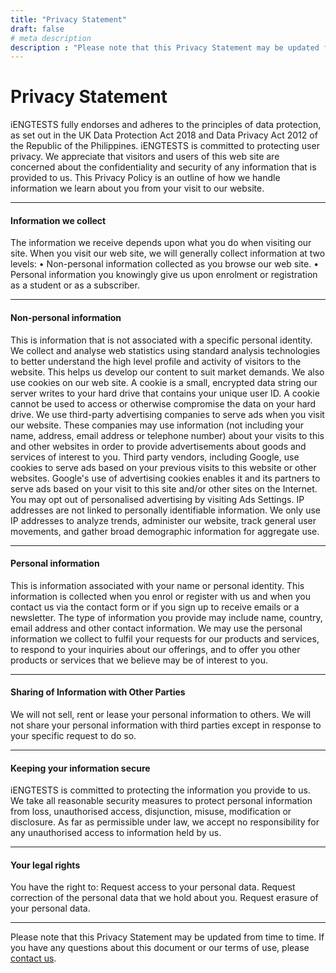 ```yaml
---
title: "Privacy Statement"
draft: false
# meta description
description : "Please note that this Privacy Statement may be updated from time to time. If you have any questions about this document or our terms of use, please contact us."
---
```


# Privacy Statement

iENGTESTS fully endorses and adheres to the principles of data protection, as set out in the UK Data Protection Act 2018 and Data Privacy Act 2012 of the Republic of the Philippines. iENGTESTS is committed to protecting user privacy. We appreciate that visitors and users of this web site are concerned about the confidentiality and security of any information that is provided to us. This Privacy Policy is an outline of how we handle information we learn about you from your visit to our website.

________________________________________
#### Information we collect

The information we receive depends upon what you do when visiting our site. When you visit our web site, we will generally collect information at two levels:
• Non-personal information collected as you browse our web site.
• Personal information you knowingly give us upon enrolment or registration as a student or as a subscriber.
________________________________________
#### Non-personal information

This is information that is not associated with a specific personal identity. We collect and analyse web statistics using standard analysis technologies to better understand the high level profile and activity of visitors to the website. This helps us develop our content to suit market demands. We also use cookies on our web site. A cookie is a small, encrypted data string our server writes to your hard drive that contains your unique user ID. A cookie cannot be used to access or otherwise compromise the data on your hard drive. We use third-party advertising companies to serve ads when you visit our website. These companies may use information (not including your name, address, email address or telephone number) about your visits to this and other websites in order to provide advertisements about goods and services of interest to you. Third party vendors, including Google, use cookies to serve ads based on your previous visits to this website or other websites. Google's use of advertising cookies enables it and its partners to serve ads based on your visit to this site and/or other sites on the Internet. You may opt out of personalised advertising by visiting Ads Settings. IP addresses are not linked to personally identifiable information. We only use IP addresses to analyze trends, administer our website, track general user movements, and gather broad demographic information for aggregate use.

________________________________________
#### Personal information

This is information associated with your name or personal identity. This information is collected when you enrol or register with us and when you contact us via the contact form or if you sign up to receive emails or a newsletter. The type of information you provide may include name, country, email address and other contact information. We may use the personal information we collect to fulfil your requests for our products and services, to respond to your inquiries about our offerings, and to offer you other products or services that we believe may be of interest to you.

________________________________________
#### Sharing of Information with Other Parties

We will not sell, rent or lease your personal information to others. We will not share your personal information with third parties except in response to your specific request to do so.

________________________________________
#### Keeping your information secure

iENGTESTS is committed to protecting the information you provide to us. We take all reasonable security measures to protect personal information from loss, unauthorised access, disjunction, misuse, modification or disclosure. As far as permissible under law, we accept no responsibility for any unauthorised access to information held by us.

________________________________________
#### Your legal rights

You have the right to:
Request access to your personal data.
Request correction of the personal data that we hold about you.
Request erasure of your personal data.

________________________________________
Please note that this Privacy Statement may be updated from time to time. If you have any questions about this document or our terms of use, please [contact us](https://iengtests.com/contact).